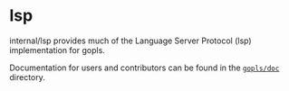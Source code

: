 # lsp

internal/lsp provides much of the Language Server Protocol (lsp) implementation
for gopls.

Documentation for users and contributors can be found in the
[`gopls/doc`](../../gopls/doc) directory.
